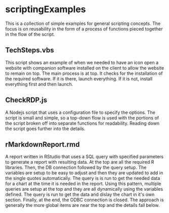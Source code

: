 # scriptingExamples

This is a collection of simple examples for general scripting concepts. The focus is on reusability in the form of a process of functions pieced together in the flow of the script.

## TechSteps.vbs

This script shows an example of when we needed to have an icon open a website with companion software installed on the client to allow the website to remain on top. The main process is at top. It checks for the installation of the required software. If it is there, launch everything. If it is not, install everything first and then launch.

## CheckRDP.js

A Nodejs script that uses a configuration file to specify the options. The script is small and simple, so a top-down flow is used with the portions of the script broken off into separate functions for readability. Reading down the script goes further into the details.

## rMarkdownReport.rmd

A report written in RStudio that uses a SQL query with specified parameters to generate a report with resulting data. At the top are all the required R libraries. Then, the DB connection followed by the query setup. The variables are setup to be easy to adjust and then they are updated to add in the single quotes automatically. The query is is run to get the needed data for a chart at the time it is needed in the report. Using this pattern, multiple queries are setup at the top and they are all dynamically using the variables defined. The query is run to get the data and dislay the chart in it's own section. Finally, at the end, the ODBC connection is closed. The approach is generally the more global items are near the top and the details fall below.
